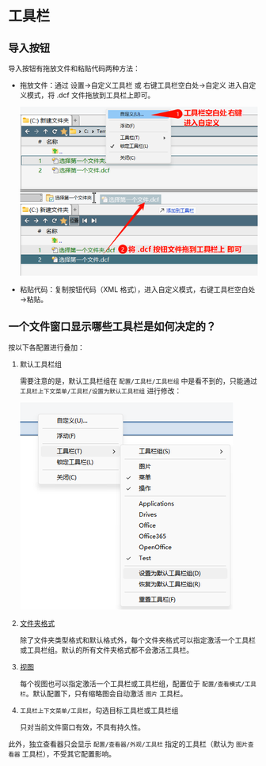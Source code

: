# 工具栏
## 导入按钮
导入按钮有拖放文件和粘贴代码两种方法：
- 拖放文件：通过 设置→自定义工具栏 或 右键工具栏空白处→自定义 进入自定义模式，将 .dcf 文件拖放到工具栏上即可。

  ![](images/README/导入按钮-拖放文件.png)

- 粘贴代码：复制按钮代码（XML 格式），进入自定义模式，右键工具栏空白处→粘贴。

## 一个文件窗口显示哪些工具栏是如何决定的？
<!--激活途径-->

按以下各配置进行叠加：

1. 默认工具栏组
   
   需要注意的是，默认工具栏组在 `配置/工具栏/工具栏组` 中是看不到的，只能通过 `工具栏上下文菜单/工具栏/设置为默认工具栏组` 进行修改：

   ![](images/README/默认工具栏组.png)
2. [文件夹格式](../../查看/文件夹格式.md)

   除了文件夹类型格式和默认格式外，每个文件夹格式可以指定激活一个工具栏或工具栏组。默认的所有文件夹格式都不会激活工具栏。
3. [视图](../../查看/列表/视图/README.md)
   
   每个视图也可以指定激活一个工具栏或工具栏组，配置位于 `配置/查看模式/工具栏`。默认配置下，只有缩略图会自动激活 `图片` 工具栏。
4. `工具栏上下文菜单/工具栏`，勾选目标工具栏或工具栏组
   
   只对当前文件窗口有效，不具有持久性。

此外，独立查看器只会显示 `配置/查看器/外观/工具栏` 指定的工具栏（默认为 `图片查看器` 工具栏），不受其它配置影响。